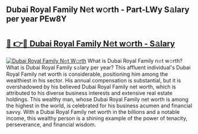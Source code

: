 ## Dubai Royal Family N𝚎t w𝚘rth - Part-LWy S𝚊lary per year PEw8Y

# <h2><a href="http://gc3618r.nevu.top/?p=Dubai+Royal+Family">🔗 👉🔴 Dubai Royal Family N𝚎t w𝚘rth - S𝚊lary</a></h2>

[![Dubai Royal Family N𝚎t W𝚘rth](https://i.imgur.com/Oavwk0R.jpeg)](http://gc3618r.nevu.top/?p=Dubai+Royal+Family)
What is Dubai Royal Family n𝚎t w𝚘rth? What is Dubai Royal Family s𝚊lary per year?
This affluent individual's Dubai Royal Family net worth is considerable, positioning him among the wealthiest in his sector. His annual compensation is substantial, but it is overshadowed by his believed Dubai Royal Family net worth, which is attributed to his diverse business interests and extensive real estate holdings. This wealthy man, whose Dubai Royal Family net worth is among the highest in the world, is celebrated for his business acumen and financial savvy. With a Dubai Royal Family net worth in the billions and a notable income, this wealthy person is a shining example of the power of tenacity, perseverance, and financial wisdom.
